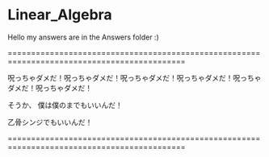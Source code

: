 # Linear_Algebra
Hello my answers are in the Answers folder :)

============================================================================================

呪っちゃダメだ！呪っちゃダメだ！呪っちゃダメだ！呪っちゃダメだ！呪っちゃダメだ！呪っちゃダメだ！

そうか、 僕は僕のまでもいいんだ！

乙骨シンジでもいいんだ！

============================================================================================
